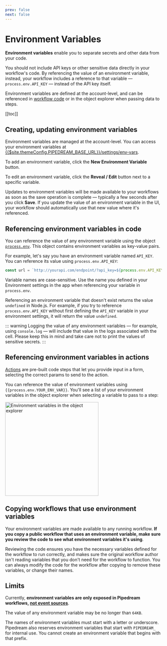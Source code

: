 ```yaml
---
prev: false
next: false
---
```


# Environment Variables

**Environment variables** enable you to separate secrets and other data from your code.

You should not include API keys or other sensitive data directly in your workflow's code. By referencing the value of an environment variable, instead, your workflow includes a reference to that variable — `process.env.API_KEY` — instead of the API key itself.

Environment variables are defined at the account-level, and can be referenced in [workflow code](/code/) or in the object explorer when passing data to steps.

[[toc]]

## Creating, updating environment variables

Environment variables are managed at the account-level. You can access your environment variables at <a href="https://pipedream.com/settings/env-vars">{{$site.themeConfig.PIPEDREAM_BASE_URL}}/settings/env-vars</a>.

To add an environment variable, click the **New Environment Variable** button.

To edit an environment variable, click the **Reveal / Edit** button next to a specific variable.

Updates to environment variables will be made available to your workflows as soon as the save operation is complete — typically a few seconds after you click **Save**. If you update the value of an environment variable in the UI, your workflow should automatically use that new value where it's referenced.

## Referencing environment variables in code

You can reference the value of any environment variable using the object [`process.env`](https://nodejs.org/dist/latest-v10.x/docs/api/process.html#process_process_env). This object contains environment variables as key-value pairs.

For example, let's say you have an environment variable named `API_KEY`. You can reference its value using `process.env.API_KEY`:

```javascript
const url = `http://yourapi.com/endpoint/?api_key=${process.env.API_KEY}`;
```

Variable names are case-sensitive. Use the name you defined in your Environment settings in the app when referencing your variable in `process.env`.

Referencing an environment variable that doesn't exist returns the value `undefined` in Node.js. For example, if you try to reference `process.env.API_KEY` without first defining the `API_KEY` variable in your environment settings, it will return the value `undefined`.

::: warning
Logging the value of any environment variables — for example, using `console.log` — will include that value in the logs associated with the cell. Please keep this in mind and take care not to print the values of sensitive secrets.
:::

## Referencing environment variables in actions

[Actions](/components#actions) are pre-built code steps that let you provide input in a form, selecting the correct params to send to the action.

You can reference the value of environment variables using <code v-pre>{{process.env.YOUR_ENV_VAR}}</code>. You'll see a list of your environment variables in the object explorer when selecting a variable to pass to a step:

<div>
<img alt="Environment variables in the object explorer" width="300px" src="./images/env-vars-object-explorer.png">
</div>

## Copying workflows that use environment variables

Your environment variables are made available to any running workflow. **If you copy a public workflow that uses an environment variable, make sure you review the code to see what environment variables it's using**.

Reviewing the code ensures you have the necessary variables defined for the workflow to run correctly, and makes sure the original workflow author isn't reading variables that you don't need for the workflow to function. You can always modify the code for the workflow after copying to remove these variables, or change their names.

## Limits

Currently, **environment variables are only exposed in Pipedream workflows, [not event sources](https://github.com/PipedreamHQ/pipedream/issues/583)**.

The value of any environment variable may be no longer than `64KB`.

The names of environment variables must start with a letter or underscore. Pipedream also reserves environment variables that start with `PIPEDREAM_` for internal use. You cannot create an environment variable that begins with that prefix.

<Footer />
